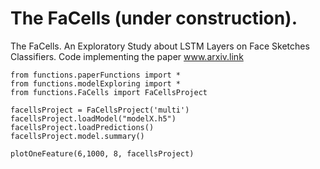 # The FaCells (under construction).
The FaCells. An Exploratory Study about LSTM Layers on Face Sketches Classifiers.
Code implementing the paper www.arxiv.link
 
    from functions.paperFunctions import *
    from functions.modelExploring import *
    from functions.FaCells import FaCellsProject

    facellsProject = FaCellsProject('multi')
    facellsProject.loadModel("modelX.h5")
    facellsProject.loadPredictions()
    facellsProject.model.summary()

    plotOneFeature(6,1000, 8, facellsProject)
  
